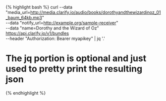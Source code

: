 {% highlight bash %}
curl --data "media_url=http://media.clarify.io/audio/books/dorothyandthewizardinoz_01_baum_64kb.mp3" \
     --data "notify_url=http://example.org/sample-receiver" \
     --data "name=Dorothy and the Wizard of Oz" https://api.clarify.io/v1/bundles \
     --header "Authorization: Bearer myapikey" | jq '.'
# The jq portion is optional and just used to pretty print the resulting json
{% endhighlight %}